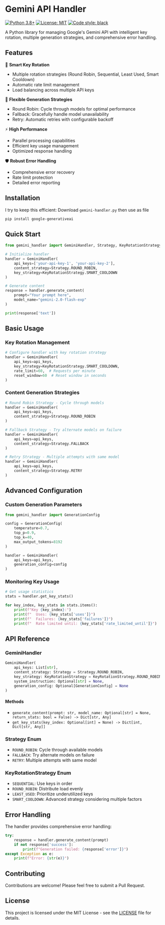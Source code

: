 # Gemini API Handler

[![Python 3.8+](https://img.shields.io/badge/python-3.8+-blue.svg)](https://www.python.org/downloads/)
[![License: MIT](https://img.shields.io/badge/License-MIT-yellow.svg)](https://opensource.org/licenses/MIT)
[![Code style: black](https://img.shields.io/badge/code%20style-black-000000.svg)](https://github.com/psf/black)

A Python library for managing Google's Gemini API with intelligent key rotation, multiple generation strategies, and comprehensive error handling.

## Features

🔄 **Smart Key Rotation**
- Multiple rotation strategies (Round Robin, Sequential, Least Used, Smart Cooldown)
- Automatic rate limit management
- Load balancing across multiple API keys

🚀 **Flexible Generation Strategies**
- Round Robin: Cycle through models for optimal performance
- Fallback: Gracefully handle model unavailability
- Retry: Automatic retries with configurable backoff

⚡ **High Performance**
- Parallel processing capabilities
- Efficient key usage management
- Optimized response handling

🛡 **Robust Error Handling**
- Comprehensive error recovery
- Rate limit protection
- Detailed error reporting

## Installation
I try to keep this efficient:
Download `gemini-handler.py` then use as file

```bash
pip install google-generativeai
```

## Quick Start

```python
from gemini_handler import GeminiHandler, Strategy, KeyRotationStrategy

# Initialize handler
handler = GeminiHandler(
    api_keys=['your-api-key-1', 'your-api-key-2'],
    content_strategy=Strategy.ROUND_ROBIN,
    key_strategy=KeyRotationStrategy.SMART_COOLDOWN
)

# Generate content
response = handler.generate_content(
    prompt="Your prompt here",
    model_name="gemini-2.0-flash-exp"
)

print(response['text'])
```

## Basic Usage

### Key Rotation Management

```python
# Configure handler with key rotation strategy
handler = GeminiHandler(
    api_keys=api_keys,
    key_strategy=KeyRotationStrategy.SMART_COOLDOWN,
    rate_limit=60,  # Requests per minute
    reset_window=60  # Reset window in seconds
)
```

### Content Generation Strategies

```python
# Round Robin Strategy - Cycle through models
handler = GeminiHandler(
    api_keys=api_keys,
    content_strategy=Strategy.ROUND_ROBIN
)

# Fallback Strategy - Try alternate models on failure
handler = GeminiHandler(
    api_keys=api_keys,
    content_strategy=Strategy.FALLBACK
)

# Retry Strategy - Multiple attempts with same model
handler = GeminiHandler(
    api_keys=api_keys,
    content_strategy=Strategy.RETRY
)
```

## Advanced Configuration

### Custom Generation Parameters

```python
from gemini_handler import GenerationConfig

config = GenerationConfig(
    temperature=0.7,
    top_p=0.9,
    top_k=40,
    max_output_tokens=8192
)

handler = GeminiHandler(
    api_keys=api_keys,
    generation_config=config
)
```

### Monitoring Key Usage

```python
# Get usage statistics
stats = handler.get_key_stats()

for key_index, key_stats in stats.items():
    print(f"Key {key_index}:")
    print(f"  Uses: {key_stats['uses']}")
    print(f"  Failures: {key_stats['failures']}")
    print(f"  Rate limited until: {key_stats['rate_limited_until']}")
```

## API Reference

### GeminiHandler

```python
GeminiHandler(
    api_keys: List[str],
    content_strategy: Strategy = Strategy.ROUND_ROBIN,
    key_strategy: KeyRotationStrategy = KeyRotationStrategy.ROUND_ROBIN,
    system_instruction: Optional[str] = None,
    generation_config: Optional[GenerationConfig] = None
)
```

#### Methods

- `generate_content(prompt: str, model_name: Optional[str] = None, return_stats: bool = False) -> Dict[str, Any]`
- `get_key_stats(key_index: Optional[int] = None) -> Dict[int, Dict[str, Any]]`

### Strategy Enum

- `ROUND_ROBIN`: Cycle through available models
- `FALLBACK`: Try alternate models on failure
- `RETRY`: Multiple attempts with same model

### KeyRotationStrategy Enum

- `SEQUENTIAL`: Use keys in order
- `ROUND_ROBIN`: Distribute load evenly
- `LEAST_USED`: Prioritize underutilized keys
- `SMART_COOLDOWN`: Advanced strategy considering multiple factors

## Error Handling

The handler provides comprehensive error handling:

```python
try:
    response = handler.generate_content(prompt)
    if not response['success']:
        print(f"Generation failed: {response['error']}")
except Exception as e:
    print(f"Error: {str(e)}")
```

## Contributing

Contributions are welcome! Please feel free to submit a Pull Request.

## License

This project is licensed under the MIT License - see the [LICENSE](LICENSE) file for details.
